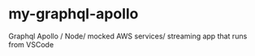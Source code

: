 # my-graphql-apollo
Graphql Apollo / Node/ mocked AWS services/ streaming app that runs from VSCode
